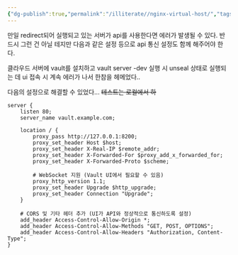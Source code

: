 ```yaml
---
{"dg-publish":true,"permalink":"/illiterate//nginx-virtual-host/","tags":["nginx"],"noteIcon":"","updated":"2025-02-07"}
---
```


만일 redirect되어 실행되고 있는 서버가 api를 사용한다면 에러가 발생될 수 있다.
반드시 그런 건 아닐 테지만 다음과 같은 설정 등으로 api 통신 설정도 함께 해주어야 한다.

클라우드 서버에 vault를 설치하고 vault server -dev 실행 시 unseal 상태로 실행되는 데 ui 접속 시 계속 에러가 나서 한참을 헤메었다..

다음의 설정으로 해결할 수 있었다...
~~테스트는 로컬에서 하~~

```
server {
    listen 80;
    server_name vault.example.com;

    location / {
        proxy_pass http://127.0.0.1:8200;
        proxy_set_header Host $host;
        proxy_set_header X-Real-IP $remote_addr;
        proxy_set_header X-Forwarded-For $proxy_add_x_forwarded_for;
        proxy_set_header X-Forwarded-Proto $scheme;

        # WebSocket 지원 (Vault UI에서 필요할 수 있음)
        proxy_http_version 1.1;
        proxy_set_header Upgrade $http_upgrade;
        proxy_set_header Connection "Upgrade";
    }

    # CORS 및 기타 헤더 추가 (UI가 API와 정상적으로 통신하도록 설정)
    add_header Access-Control-Allow-Origin *;
    add_header Access-Control-Allow-Methods "GET, POST, OPTIONS";
    add_header Access-Control-Allow-Headers "Authorization, Content-Type";
}
```
